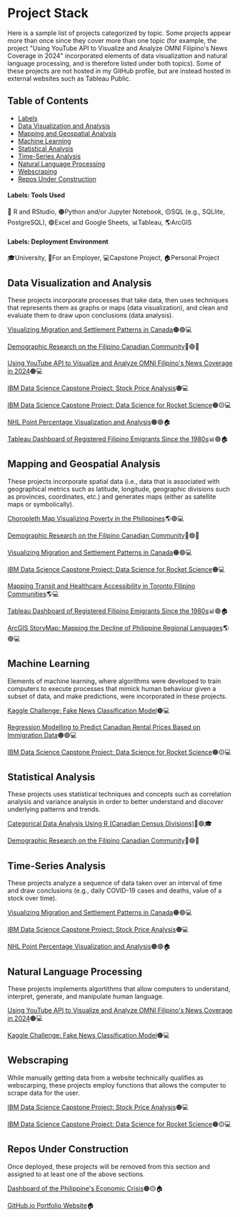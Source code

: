 # Project Stack
<p>Here is a sample list of projects categorized by topic. Some projects appear more than once since they cover more than one topic (for example, the project "Using YouTube API to Visualize and Analyze OMNI Filipino's News Coverage in 2024" incorporated elements of data visualization and natural language processing, and is therefore listed under both topics). Some of these projects are not hosted in my GitHub profile, but are instead hosted in external websites such as Tableau Public.</p>

## Table of Contents
* [Labels](#labels-tools-used)
* [Data Visualization and Analysis](#data-visualization-and-analysis)
* [Mapping and Geospatial Analysis](#mapping-and-geospatial-analysis)
* [Machine Learning](#machine-learning)
* [Statistical Analysis](#statistical-analysis)
* [Time-Series Analysis](#time-series-analysis)
* [Natural Language Processing](#natural-language-processing)
* [Webscraping](#webscraping)
* [Repos Under Construction](#repos-under-construction)

#### Labels: Tools Used
🔵 R and RStudio, 🟠Python and/or Jupyter Notebook, 🟡SQL (e.g., SQLlite, PostgreSQL), 🟢Excel and Google Sheets, 📊Tableau, 🌎ArcGIS

#### Labels: Deployment Environment
🎓University, 💼For an Employer, 💻Capstone Project, 🏠Personal Project


## Data Visualization and Analysis
These projects incorporate processes that take data, then uses techniques that represents them as graphs or maps (data visualization), and clean and evaluate them to draw upon conclusions (data analysis).

<a href="https://github.com/Francis-Calingo/Visualizing-Migration-in-Canada"> Visualizing Migration and Settlement Patterns in Canada</a>🟠🟢💻

<a href="https://github.com/Francis-Calingo/ELECTIONS-CANADA-RESEARCH-PROJECT-Filipino-Canadian-Demographic-Report"> Demographic Research on the Filipino Canadian Community</a>🔵🟢💼

<a href="https://github.com/Francis-Calingo/YouTube-API-Analysis-OMNI-Filipino-News"> Using YouTube API to Visualize and Analyze OMNI Filipino's News Coverage in 2024</a>🟠💻

<a href="https://github.com/Francis-Calingo/IBM-Capstone-1"> IBM Data Science Capstone Project: Stock Price Analysis</a>🟠💻

<a href="https://github.com/Francis-Calingo/IBM-Capstone-2"> IBM Data Science Capstone Project: Data Science for Rocket Science</a>🟠🟡💻

<a href="https://github.com/Francis-Calingo/NHL-POINT-PERCENTAGE-ANALYSIS"> NHL Point Percentage Visualization and Analysis</a>🟠🟢🏠

<a href="https://public.tableau.com/app/profile/francis.emmanuel.calingo/viz/DataonRegisteredFilipinoEmigrantsSincethe1980s/Dashboard1"> Tableau Dashboard of Registered Filipino Emigrants Since the 1980s</a>📊🟢🏠


## Mapping and Geospatial Analysis
These projects incorporate spatial data (i.e., data that is associated with geographical metrics such as latitude, longitude, geographic divisions such as provinces, coordinates, etc.) and generates maps (either as satellite maps or symbolically).

<a href="https://github.com/Francis-Calingo/Philippines-Poverty-Choropleth-Map"> Choropleth Map Visualizing Poverty in the Philippines</a>🌎🟢💻

<a href="https://github.com/Francis-Calingo/ELECTIONS-CANADA-RESEARCH-PROJECT-Filipino-Canadian-Demographic-Report"> Demographic Research on the Filipino Canadian Community</a>🔵🟢💼

<a href="https://github.com/Francis-Calingo/Visualizing-Migration-in-Canada"> Visualizing Migration and Settlement Patterns in Canada</a>🟠🟢💻

<a href="https://github.com/Francis-Calingo/IBM-Capstone-2"> IBM Data Science Capstone Project: Data Science for Rocket Science</a>🟠💻

<a href="https://github.com/Francis-Calingo/Transit-and-Healthcare-Accessibility-in-the-Toronto-Filipino-Communities"> Mapping Transit and Healthcare Accessibility in Toronto Filipino Communities</a>🌎💻

<a href="https://public.tableau.com/app/profile/francis.emmanuel.calingo/viz/DataonRegisteredFilipinoEmigrantsSincethe1980s/Dashboard1"> Tableau Dashboard of Registered Filipino Emigrants Since the 1980s</a>📊🟢🏠

<a href="https://storymaps.arcgis.com/stories/44ef21a201d04242942a9573d5d62919 "> ArcGIS StoryMap: Mapping the Decline of Philippine Regional Languages</a>🌎🟢💻

## Machine Learning
Elements of machine learning, where algorithms were developed to train computers to execute processes that mimick human behaviour given a subset of data, and make predictions, were incorporated in these projects.

<a href="https://github.com/Francis-Calingo/Fake-News-Classification-Model-Kaggle"> Kaggle Challenge: Fake News Classification Model</a>🟠💻

<a href="https://github.com/Francis-Calingo/Canadian-Rental-Prices-and-Immigration-ML-Predictive-Model"> Regression Modelling to Predict Canadian Rental Prices Based on Immigration Data</a>🟠🟢💻

<a href="https://github.com/Francis-Calingo/IBM-Capstone-2"> IBM Data Science Capstone Project: Data Science for Rocket Science</a>🟠🟡💻

## Statistical Analysis
These projects uses statistical techniques and concepts such as correlation analysis and variance analysis in order to better understand and discover underlying patterns and trends.

<a href="https://github.com/Francis-Calingo/CATEGORICAL-SOCIOECONOMIC-DATA-ANALYSIS-OF-CANADIAN-REGIONS"> Categorical Data Analysis Using R (Canadian Census Divisions)</a>🔵🟢🎓

<a href="https://github.com/Francis-Calingo/ELECTIONS-CANADA-RESEARCH-PROJECT-Filipino-Canadian-Demographic-Report"> Demographic Research on the Filipino Canadian Community</a>🔵🟢💼

## Time-Series Analysis
These projects analyze a sequence of data taken over an interval of time and draw conclusions (e.g., daily COVID-19 cases and deaths, value of a stock over time).

<a href="https://github.com/Francis-Calingo/Visualizing-Migration-in-Canada"> Visualizing Migration and Settlement Patterns in Canada</a>🟠🟢💻

<a href="https://github.com/Francis-Calingo/IBM-Capstone-1"> IBM Data Science Capstone Project: Stock Price Analysis</a>🟠💻

<a href="https://github.com/Francis-Calingo/NHL-POINT-PERCENTAGE-ANALYSIS"> NHL Point Percentage Visualization and Analysis</a>🟠🟢🏠

## Natural Language Processing
These projects implements algortithms that allow computers to understand, interpret, generate, and manipulate human language.

<a href="https://github.com/Francis-Calingo/YouTube-API-Analysis-OMNI-Filipino-News"> Using YouTube API to Visualize and Analyze OMNI Filipino's News Coverage in 2024</a>🟠💻

<a href="https://github.com/Francis-Calingo/Fake-News-Classification-Model-Kaggle"> Kaggle Challenge: Fake News Classification Model</a>🟠💻

## Webscraping
While manually getting data from a website technically qualifies as webscarping, these projects employ functions that allows the computer to scrape data for the user.

<a href="https://github.com/Francis-Calingo/IBM-Capstone-1"> IBM Data Science Capstone Project: Stock Price Analysis</a>🟠💻

<a href="https://github.com/Francis-Calingo/IBM-Capstone-2"> IBM Data Science Capstone Project: Data Science for Rocket Science</a>🟠🟡💻


## Repos Under Construction
Once deployed, these projects will be removed from this section and assigned to at least one of the above sections.

<a href="https://github.com/Francis-Calingo/Socioeconomic-Analysis-of-The-Philippines"> Dashboard of the Philippine's Economic Crisis</a>🟠🟡🏠

<a href="https://github.com/Francis-Calingo/Francis-Calingo.github.io"> GitHub.io Portfolio Website</a>🏠


